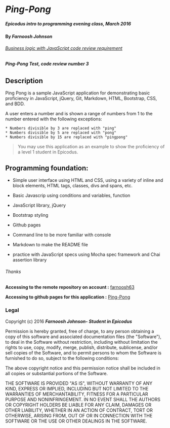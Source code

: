 # _Ping-Pong_

##### Epicodus intro to programming evening class, March 2016

#### By _**Farnoosh Johnson**_

###### _[Business logic with JavaScript code review requirement](https://www.learnhowtoprogram.com/intro-to-programming-evening/business-logic-with-javascript/code-review)_

###### **Ping-Pong Test, code review number 3**
## Description

Ping Pong is a sample JavaScript application for demonstrating basic proficiency in JavaScript, jQuery, Git, Markdown, HTML, Bootstrap, CSS, and BDD.

A user enters a number and is shown a range of numbers from 1 to the number entered with the following exceptions:

    * Numbers divisible by 3 are replaced with "ping"
    * Numbers divisible by 5 are replaced with "pong"
    * Numbers divisible by 15 are replaced with "pingpong" 

>You may use this application as an example to show the proficiency of a level 1 student in Epicodus.

## Programming foundation:

* Simple user interface using HTML and CSS, using a variety of inline and block elements, HTML tags, classes, divs and spans, etc.
* Basic Javascrip using conditions and variables, function
* JavaScript library, jQuery
* Bootstrap styling 
* Github pages
* Command line to be more familiar with console
* Markdown to make the README file

* practice with JavaScript specs using Mocha spec framework and Chai assertion library

###### Thanks

**Accessing to the remote repository on account :** [farnoosh63](https://github.com/Farnoosh63/ping-pong)

**Accessing to github pages for this application :** [Ping-Pong](http://farnoosh63.github.io/ping-pong/)

### Legal


Copyright (c) 2016 **_Farnoosh Johnson- Student in Epicodus_**

Permission is hereby granted, free of charge, to any person obtaining a copy of this software and associated documentation files (the "Software"), to deal in the Software without restriction, including without limitation the rights to use, copy, modify, merge, publish, distribute, sublicense, and/or sell copies of the Software, and to permit persons to whom the Software is furnished to do so, subject to the following conditions:

The above copyright notice and this permission notice shall be included in all copies or substantial portions of the Software.

THE SOFTWARE IS PROVIDED "AS IS", WITHOUT WARRANTY OF ANY KIND, EXPRESS OR IMPLIED, INCLUDING BUT NOT LIMITED TO THE WARRANTIES OF MERCHANTABILITY, FITNESS FOR A PARTICULAR PURPOSE AND NONINFRINGEMENT. IN NO EVENT SHALL THE AUTHORS OR COPYRIGHT HOLDERS BE LIABLE FOR ANY CLAIM, DAMAGES OR OTHER LIABILITY, WHETHER IN AN ACTION OF CONTRACT, TORT OR OTHERWISE, ARISING FROM, OUT OF OR IN CONNECTION WITH THE SOFTWARE OR THE USE OR OTHER DEALINGS IN THE SOFTWARE.


